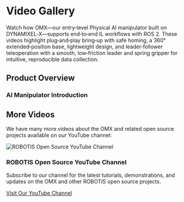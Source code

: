 # Video Gallery

Watch how OMX—our entry‑level Physical AI manipulator built on DYNAMIXEL‑X—supports end‑to‑end IL workflows with ROS 2. These videos highlight plug‑and‑play bring‑up with safe homing, a 360° extended‑position base, lightweight design, and leader‑follower teleoperation with a smooth, low‑friction leader and spring gripper for intuitive, reproducible data collection.
## Product Overview

### AI Manipulator Introduction
<YouTube videoId="hJpc__-FVgQ" />
<!-- ## Tutorials & Demonstrations
<YouTube videoId="pSY0Gb5b5kI" />

<YouTube videoId="22KPUWLBqGU" />

<YouTube videoId="KswAongVdSk" />

## Use Cases

<div class="coming-soon">
  <div class="coming-soon-content">
    <h3>Application Videos Coming Soon</h3>
    <p>We're currently preparing videos demonstrating OMX in various industrial applications including:</p>
    <ul>
      <li>Manufacturing assembly tasks</li>
      <li>Warehouse operations</li>
      <li>Research environments</li>
    </ul>
    <p>Check back soon or subscribe to our YouTube channel for updates.</p>
  </div>
</div> -->

## More Videos

We have many more videos about the OMX and related open source projects available on our YouTube channel:

<div class="youtube-channel">
  <div class="channel-info">
    <img src="/logo_youtube_channel.jpg" alt="ROBOTIS Open Source YouTube Channel" class="channel-logo">
    <div class="channel-text">
      <h3>ROBOTIS Open Source YouTube Channel</h3>
      <p>Subscribe to our channel for the latest tutorials, demonstrations, and updates on the OMX and other ROBOTIS open source projects.</p>
    </div>
  </div>

  <a href="https://www.youtube.com/@ROBOTISOpenSourceTeam" target="_blank" class="channel-button">
    Visit Our YouTube Channel
  </a>
</div>
